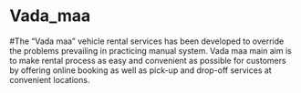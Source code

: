 # Vada_maa
#The “Vada maa” vehicle rental services has been developed to override the problems prevailing in practicing manual system. Vada maa main aim is to make rental process as easy and convenient as possible for customers by offering online booking as well as pick-up and drop-off services at convenient locations.
